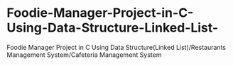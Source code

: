 # Foodie-Manager-Project-in-C-Using-Data-Structure-Linked-List-
Foodie Manager Project in C Using Data Structure(Linked List)/Restaurants Management System/Cafeteria Management System

